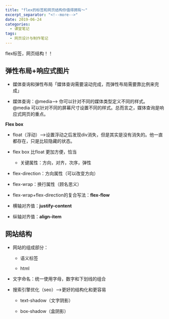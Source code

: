 ```yaml
---
title: "flex的标签和网页结构你值得拥有～"
excerpt_separator: "<!--more-->"
date: 2019-06-24
categories:
  - 课堂笔记
tags:
  - 网页设计与制作笔记
---
```


flex标签，网页结构！！

<!--more-->

## **弹性布局+响应式图片**

* 媒体查询和弹性布局「媒体查询需要滚动完成，而弹性布局需要靠比例来完成」

* 媒体查询：@media--> 你可以针对不同的媒体类型定义不同的样式。@media 可以针对不同的屏幕尺寸设置不同的样式。总而言之，媒体查询是响应式网页的重点。

**Flex box**

   * float（浮动）-->设置浮动之后发现div消失，但是其实是没有消失的。他一直都存在，只是比较隐藏的状态。

   * flex box 比float 更加方便，恰当

       * 关键属性：方向，对齐，次序，弹性

* flex-direction：方向属性（可以改变方向）

* flex-wrap：换行属性（顾名思义）

* flex-wrap+flex-direction的复合写法：**flex-flow**

* 横轴对齐值：**justify-content**

* 纵轴对齐值：**align-item**

## 网站结构

* 网站的组成部分：

  * 语义标签

  * html

* 文字命名：统一使用字母，数字和下划线的组合

* 搜索引擎优化（seo）-->更好的结构化和更容易

  * text-shadow（文字阴影）

  * box-shadow（盒阴影）